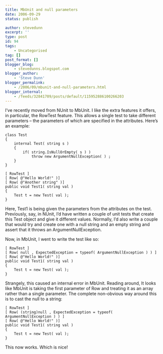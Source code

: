 ```yaml
---
title: MbUnit and null parameters
date: 2006-09-29
status: publish

author: stevedunn
excerpt: ''
type: post
id: 94
tags:
    - Uncategorised
tag: []
post_format: []
blogger_blog:
    - stevedunns.blogspot.com
blogger_author:
    - 'Steve Dunn'
blogger_permalink:
    - /2006/09/mbunit-and-null-parameters.html
blogger_internal:
    - /feeds/32841709/posts/default/115952886100266203
---
```

I’ve recently moved from NUnit to MbUnit. I like the extra features it offers, in particular, the RowTest feature. This allows a single test to take different parameters – the parameters of which are specified in the attributes. Here’s an example:

```
class Test
{
    internal Test( string s )
    {
        if( string.IsNullOrEmpty( s ) )
            throw new ArgumentNullException( ) ;
    }
}

[ RowTest ]
[ Row( @"Hello World!" )]
[ Row( @"Another string" )]
public void Test1( string val )
{
    Test t = new Test( val );
}
```

Here, Test1 is being given the parameters from the attributes on the test. Previously, say, in NUnit, I’d have written a couple of unit tests that create this Test object and give it different values. Normally, I’d also write a couple that would try and create one with a null string and an empty string and assert that it throws an ArgumentNullException.

Now, in MbUnit, I went to write the test like so:

```
[ RowTest ]
[ Row( null , ExpectedException = typeof( ArgumentNullException ) ) ]
[ Row( @"Hello World!" )]
public void Test1( string val )
{
    Test t = new Test( val );
}
```

Strangely, this caused an internal error in MbUnit. Reading around, It looks like MbUnit is taking the first parameter of Row and treating it as an array rather than a single parameter. The complete non-obvious way around this is to cast the null to a string:

```
[ RowTest ]
[ Row( (string)null , ExpectedException = typeof( ArgumentNullException ) ) ]
[ Row( @"Hello World!" )]
public void Test1( string val )
{
    Test t = new Test( val );
}
```

This now works. Which is nice!